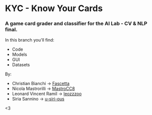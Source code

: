 # KYC - Know Your Cards

<!--(https://docs.google.com/document/d/15KSVZAqyA_GNhRiiGIvUCIxvTrStHTObt-v6eMBhtZU/edit)-->

### A game card grader and classifier for the AI Lab - CV & NLP final.

In this branch you'll find:
- Code
- Models
- GUI
- Datasets

By:
- Christian Bianchi &rarr; [Fascetta](https://github.com/Fascetta)
- Nicola Mastrorilli &rarr; [MastroCC8](https://github.com/MastroCC8) 
- Leonard Vincent Ramil &rarr; [leozzzoo](https://github.com/leozzzoo)
- Siria Sannino &rarr; [u-siri-ous](https://github.com/u-siri-ous)

<!--Research: Articles, papers, notes, and references.
Documents: Project proposal, outlines, drafts, and presentations.
Data: Raw data, datasets, spreadsheets, and other data files.
Code: Source code, scripts, and programming-related files.
Images: Visual assets, diagrams, graphs, and images.
Resources: Any additional resources like fonts, templates, or external files.-->

<3
